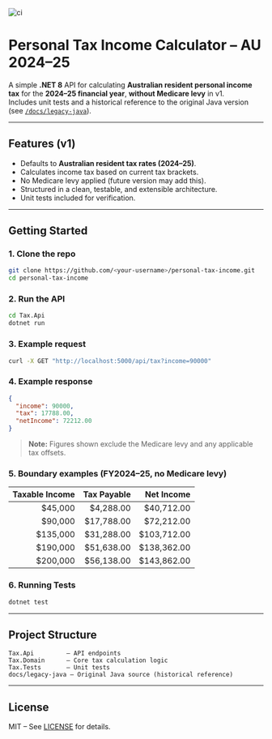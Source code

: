 ![ci](https://github.com/ManInTheRepo/personal-tax-income/actions/workflows/ci.yml/badge.svg)

# Personal Tax Income Calculator – AU 2024–25

A simple **.NET 8** API for calculating **Australian resident personal income tax** for the **2024–25 financial year**, **without Medicare levy** in v1.  
Includes unit tests and a historical reference to the original Java version (see [`/docs/legacy-java`](docs/legacy-java)).

---

## Features (v1)
- Defaults to **Australian resident tax rates (2024–25)**.
- Calculates income tax based on current tax brackets.
- No Medicare levy applied (future version may add this).
- Structured in a clean, testable, and extensible architecture.
- Unit tests included for verification.

---

## Getting Started

### 1. Clone the repo
```bash
git clone https://github.com/<your-username>/personal-tax-income.git
cd personal-tax-income
```

### 2. Run the API
```bash
cd Tax.Api
dotnet run
```

### 3. Example request
```bash
curl -X GET "http://localhost:5000/api/tax?income=90000"
```

### 4. Example response
```json
{
  "income": 90000,
  "tax": 17788.00,
  "netIncome": 72212.00
}
```
> **Note:** Figures shown exclude the Medicare levy and any applicable tax offsets.

### 5. Boundary examples (FY2024–25, no Medicare levy)

| Taxable Income | Tax Payable | Net Income |
|---------------:|------------:|-----------:|
| $45,000        | $4,288.00   | $40,712.00 |
| $90,000        | $17,788.00  | $72,212.00 |
| $135,000       | $31,288.00  | $103,712.00 |
| $190,000       | $51,638.00  | $138,362.00 |
| $200,000       | $56,138.00  | $143,862.00 |

### 6. Running Tests
```bash
dotnet test
```
---

## Project Structure
```
Tax.Api         – API endpoints
Tax.Domain      – Core tax calculation logic
Tax.Tests       – Unit tests
docs/legacy-java – Original Java source (historical reference)
```

---

## License
MIT – See [LICENSE](LICENSE) for details.
